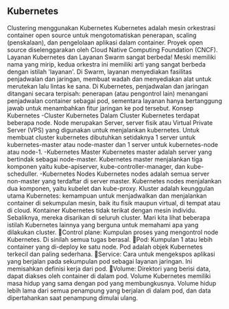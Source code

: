 ## Kubernetes

Clustering menggunakan Kubernetes
Kubernetes adalah mesin orkestrasi container open source untuk mengotomatiskan penerapan, scaling (penskalaan), dan pengelolaan aplikasi dalam container. Proyek open source diselenggarakan oleh Cloud Native Computing Foundation (CNCF).
Layanan Kubernetes dan Layanan Swarm sangat berbeda! Meski memiliki nama yang mirip, kedua orkestra ini memiliki arti yang sangat berbeda dengan istilah 'layanan'. Di Swarm, layanan menyediakan fasilitas penjadwalan dan jaringan, membuat wadah dan menyediakan alat untuk merutekan lalu lintas ke sana. Di Kubernetes, penjadwalan dan jaringan ditangani secara terpisah: penerapan (atau pengontrol lain) menangani penjadwalan container sebagai pod, sementara layanan hanya bertanggung jawab untuk menambahkan fitur jaringan ke pod tersebut.
Konsep Kubernetes
-Cluster Kubernetes Dalam Cluster Kubernetes terdapat beberapa node. Node merupakan Server, server fisik atau Virtual Private Server (VPS) yang digunakan untuk menjalankan kubernetes. Untuk membuat cluster kubernetes dibutuhkan setidaknya 1 server untuk kubernetes-master atau node-master dan 1 server untuk kubernetes-node atau node-1. -Kubernetes Master Kubernetes master adalah server yang bertindak sebagai node-master. Kubernetes master menjalankan tiga komponen yaitu kube-apiserver, kube-controller-manager, dan kube-scheduller. -Kubernetes Nodes Kubernetes nodes adalah semua server non-master yang terdaftar di server master. Kubernetes nodes menjalankan dua komponen, yaitu kubelet dan kube-proxy.
Kluster adalah keunggulan utama Kubernetes: kemampuan untuk menjadwalkan dan menjalankan container di sekumpulan mesin, baik itu fisik maupun virtual, di tempat atau di cloud. Kontainer Kubernetes tidak terikat dengan mesin individu. Sebaliknya, mereka disarikan di seluruh cluster.
Mari kita lihat beberapa istilah Kubernetes lainnya yang berguna untuk memahami apa yang dilakukan cluster.
Control plane: Kumpulan proses yang mengontrol node Kubernetes. Di sinilah semua tugas berasal.
Pod: Kumpulan 1 atau lebih container yang di-deploy ke satu node. Pod adalah objek Kubernetes terkecil dan paling sederhana.
Service: Cara untuk mengekspos aplikasi yang berjalan pada sekumpulan pod sebagai layanan jaringan. Ini memisahkan definisi kerja dari pod.
Volume: Direktori yang berisi data, dapat diakses oleh container di dalam pod. Volume Kubernetes memiliki masa hidup yang sama dengan pod yang membungkusnya. Volume hidup lebih lama dari semua penampung yang berjalan di dalam pod, dan data dipertahankan saat penampung dimulai ulang.